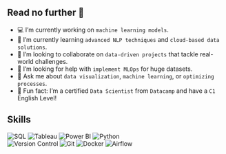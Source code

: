 ## Read no further 👋

* 💻 I’m currently working on `machine learning models`.  
* 🌱 I’m currently learning `advanced NLP techniques` and `cloud-based data solutions`.  
* 🔮 I’m looking to collaborate on `data-driven projects` that tackle real-world challenges.  
* 🧐 I’m looking for help with `implement MLOps` for huge datasets.  
* 💬 Ask me about `data visualization`, `machine learning`, or `optimizing processes`.    
* 💎 Fun fact: I’m a certified `Data Scientist` from `Datacamp` and have a `C1` English Level!

## Skills

![SQL](https://img.shields.io/badge/SQL-FFD700?style=for-the-badge&logo=postgresql&labelColor=000000)
![Tableau](https://img.shields.io/badge/Tableau-FFD700?style=for-the-badge&logo=tableau&labelColor=000000)
![Power BI](https://img.shields.io/badge/Power_BI-FFD700?style=for-the-badge&logo=google-analytics&logoColor=FFD700&labelColor=000000)
![Python](https://img.shields.io/badge/Python-FFD700?style=for-the-badge&logo=python&labelColor=000000)</br>
![Version Control](https://img.shields.io/badge/Version_Control-FFD700?style=for-the-badge&logo=code&logoColor=black)
![Git](https://img.shields.io/badge/Git-FFD700?style=for-the-badge&logo=git&labelColor=000000)
![Docker](https://img.shields.io/badge/Docker-FFD700?style=for-the-badge&logo=docker&labelColor=000000)
![Airflow](https://img.shields.io/badge/Airflow-FFD700?style=for-the-badge&logo=apache-airflow&labelColor=000000)


<!--
**rownlet/rownlet** is a ✨ _special_ ✨ repository because its `README.md` (this file) appears on your GitHub profile.

Here are some ideas to get you started:



-->
